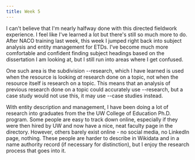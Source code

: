 ```yaml
---
title: Week 5
---
```


I can't believe that I'm nearly halfway done with this directed fieldwork experience. I feel like I've learned a lot but there's still so much more to do. After NACO training last week, this week I jumped right back into subject analysis and entity management for ETDs. I've become much more comfortable and confident finding subject headings based on the dissertation I am looking at, but I still run into areas where I get confused.

One such area is the subdivision --research, which I have learned is used when the resource is looking *at* research done on a topic, not when the resource itself is research on a topic. This means that an analysis of previous research done on a topic could accurately use --research, but a case study would not use this, it may use --case studies instead. 

With entity description and management, I have been doing a lot of research into graduates from the the UW College of Education Ph.D. program. Some people are easy to track down online, especially if they were then hired by UW and now have a nice, neat faculty page in the directory. However, others barely exist online - no social media, no LinkedIn page, nothing. These people are harder to describe in Wikidata and in a name authority record (if necessary for distinction), but I enjoy the research process that goes into it. 

